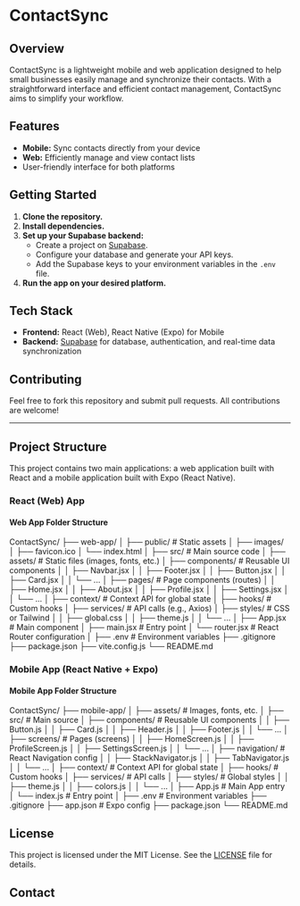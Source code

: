 # ContactSync

## Overview

ContactSync is a lightweight mobile and web application designed to help small businesses easily manage and synchronize their contacts. With a straightforward interface and efficient contact management, ContactSync aims to simplify your workflow.

## Features

- **Mobile:** Sync contacts directly from your device
- **Web:** Efficiently manage and view contact lists
- User-friendly interface for both platforms

## Getting Started

1. **Clone the repository.**
2. **Install dependencies.**
3. **Set up your Supabase backend:**
   - Create a project on [Supabase](https://supabase.com/).
   - Configure your database and generate your API keys.
   - Add the Supabase keys to your environment variables in the `.env` file.
4. **Run the app on your desired platform.**

## Tech Stack

- **Frontend:** React (Web), React Native (Expo) for Mobile
- **Backend:** [Supabase](https://supabase.com/) for database, authentication, and real-time data synchronization

## Contributing

Feel free to fork this repository and submit pull requests. All contributions are welcome!

---

## Project Structure

This project contains two main applications: a web application built with React and a mobile application built with Expo (React Native).

### React (Web) App

#### Web App Folder Structure

ContactSync/
├── web-app/
│
├── public/                     # Static assets
│   ├── images/
│   ├── favicon.ico
│   └── index.html
│
├── src/                        # Main source code
│   ├── assets/                 # Static files (images, fonts, etc.)
│   ├── components/             # Reusable UI components
│   │   ├── Navbar.jsx
│   │   ├── Footer.jsx
│   │   ├── Button.jsx
│   │   ├── Card.jsx
│   │   └── ...
│   ├── pages/                  # Page components (routes)
│   │   ├── Home.jsx
│   │   ├── About.jsx
│   │   ├── Profile.jsx
│   │   ├── Settings.jsx
│   │   └── ...
│   ├── context/                 # Context API for global state
│   ├── hooks/                   # Custom hooks
│   ├── services/                # API calls (e.g., Axios)
│   ├── styles/                  # CSS or Tailwind
│   │   ├── global.css
│   │   ├── theme.js
│   │   └── ...
│   ├── App.jsx                   # Main component
│   ├── main.jsx                   # Entry point
│   └── router.jsx                 # React Router configuration
│
├── .env                          # Environment variables
├── .gitignore
├── package.json
├── vite.config.js
└── README.md

### Mobile App (React Native + Expo)

#### Mobile App Folder Structure

ContactSync/
├── mobile-app/
│
├── assets/                   # Images, fonts, etc.
│
├── src/                      # Main source
│   ├── components/           # Reusable UI components
│   │   ├── Button.js
│   │   ├── Card.js
│   │   ├── Header.js
│   │   ├── Footer.js
│   │   └── ...
│   ├── screens/              # Pages (screens)
│   │   ├── HomeScreen.js
│   │   ├── ProfileScreen.js
│   │   ├── SettingsScreen.js
│   │   └── ...
│   ├── navigation/           # React Navigation config
│   │   ├── StackNavigator.js
│   │   ├── TabNavigator.js
│   │   └── ...
│   ├── context/              # Context API for global state
│   ├── hooks/                # Custom hooks
│   ├── services/             # API calls
│   ├── styles/               # Global styles
│   │   ├── theme.js
│   │   ├── colors.js
│   │   └── ...
│   ├── App.js                 # Main App entry
│   └── index.js                # Entry point
│
├── .env                       # Environment variables
├── .gitignore
├── app.json                   # Expo config
├── package.json
└── README.md

## License

This project is licensed under the MIT License. See the [LICENSE](LICENSE) file for details.

## Contact
